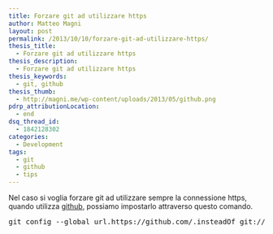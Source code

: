 ```yaml
---
title: Forzare git ad utilizzare https
author: Matteo Magni
layout: post
permalink: /2013/10/10/forzare-git-ad-utilizzare-https/
thesis_title:
  - Forzare git ad utilizzare https
thesis_description:
  - Forzare git ad utilizzare https
thesis_keywords:
  - git, github
thesis_thumb:
  - http://magni.me/wp-content/uploads/2013/05/github.png
pdrp_attributionLocation:
  - end
dsq_thread_id:
  - 1842128302
categories:
  - Development
tags:
  - git
  - github
  - tips
---
```

Nel caso si voglia forzare git ad utilizzare sempre la connessione https, quando utilizza <a href="http://github.com/ilbonzo" target="_blank">github</a>, possiamo impostarlo attraverso questo comando. 

<pre class="lang:sh decode:true " title="Forzare git ad usare https" >git config --global url.https://github.com/.insteadOf git://github.com/</pre>

<div class='kindleWidget kindleLight' >
  
</div>

